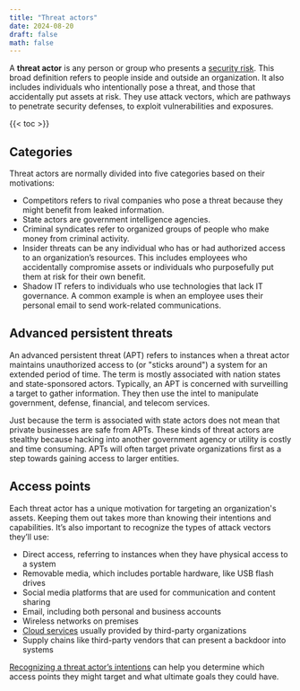 ```yaml
---
title: "Threat actors"
date: 2024-08-20
draft: false
math: false
---
```


A **threat actor** is any person or group who presents a
[security risk](/security).
This broad definition refers to people inside and
outside an organization. It also includes individuals who intentionally
pose a threat, and those that accidentally put assets at risk.
They use attack vectors, which are pathways to penetrate security
defenses, to exploit vulnerabilities and exposures.

{{< toc >}}

## Categories

Threat actors are normally divided into five categories based on their
motivations:

- Competitors refers to rival companies who pose a threat because they
  might benefit from leaked information.
- State actors are government intelligence agencies.
- Criminal syndicates refer to organized groups of people who make money
  from criminal activity.
- Insider threats can be any individual who has or had authorized access
  to an organization’s resources. This includes employees who
  accidentally compromise assets or individuals who purposefully put
  them at risk for their own benefit.
- Shadow IT refers to individuals who use technologies that lack IT
  governance. A common example is when an employee uses their personal
  email to send work-related communications.

## Advanced persistent threats

An advanced persistent threat (APT) refers to instances when a threat
actor maintains unauthorized access to (or "sticks around") a system for
an extended period of time. The term is mostly associated with nation
states and state-sponsored actors. Typically, an APT is concerned with
surveilling a target to gather information. They then use the intel to
manipulate government, defense, financial, and telecom services.

Just because the term is associated with state actors does not mean that
private businesses are safe from APTs. These kinds of threat actors are
stealthy because hacking into another government agency or utility is
costly and time consuming. APTs will often target private organizations
first as a step towards gaining access to larger entities.

## Access points

Each threat actor has a unique motivation for targeting an
organization's assets. Keeping them out takes more than knowing their
intentions and capabilities. It’s also important to recognize the types
of attack vectors they’ll use:

- Direct access, referring to instances when they have physical access
  to a system
- Removable media, which includes portable hardware, like USB flash
  drives
- Social media platforms that are used for communication and content
  sharing
- Email, including both personal and business accounts
- Wireless networks on premises
- [Cloud services](/cloud-computing) usually provided by third-party
  organizations
- Supply chains like third-party vendors that can present a backdoor
  into systems

[Recognizing a threat actor’s intentions](/vulnerability-assessment) can
help you determine which access points they might target and what
ultimate goals they could have.
